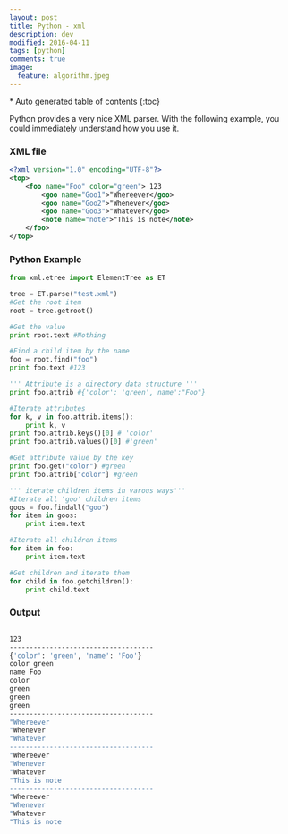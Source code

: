 ```yaml
---
layout: post
title: Python - xml
description: dev
modified: 2016-04-11
tags: [python]
comments: true
image:
  feature: algorithm.jpeg
---
```


<section id="table-of-contents" class="toc">
<div id="drawer" markdown="1">
*  Auto generated table of contents
{:toc}
</div>
</section><!-- /#table-of-contents -->


Python provides a very nice XML parser. With the following example, you could immediately understand how you use it.

### XML file 

```xml
<?xml version="1.0" encoding="UTF-8"?>
<top>
	<foo name="Foo" color="green"> 123
		<goo name="Goo1">"Whereever</goo>
		<goo name="Goo2">"Whenever</goo>
		<goo name="Goo3">"Whatever</goo>
		<note name="note">"This is note</note>
	</foo>
</top>
```

### Python Example

```python
from xml.etree import ElementTree as ET 

tree = ET.parse("test.xml")
#Get the root item
root = tree.getroot()

#Get the value
print root.text #Nothing

#Find a child item by the name
foo = root.find("foo")
print foo.text #123

''' Attribute is a directory data structure '''
print foo.attrib #{'color': 'green', name':"Foo"}

#Iterate attributes 
for k, v in foo.attrib.items():
	print k, v  
print foo.attrib.keys()[0] # 'color'
print foo.attrib.values()[0] #'green'

#Get attribute value by the key
print foo.get("color") #green
print foo.attrib["color"] #green 

''' iterate children items in varous ways'''
#Iterate all 'goo' children items
goos = foo.findall("goo")
for item in goos:
	print item.text

#Iterate all children items
for item in foo:
	print item.text

#Get children and iterate them
for child in foo.getchildren():
	print child.text

```

### Output

```bash

123
------------------------------------
{'color': 'green', 'name': 'Foo'}
color green
name Foo
color
green
green
green
------------------------------------
"Whereever
"Whenever
"Whatever
------------------------------------
"Whereever
"Whenever
"Whatever
"This is note
------------------------------------
"Whereever
"Whenever
"Whatever
"This is note
```
